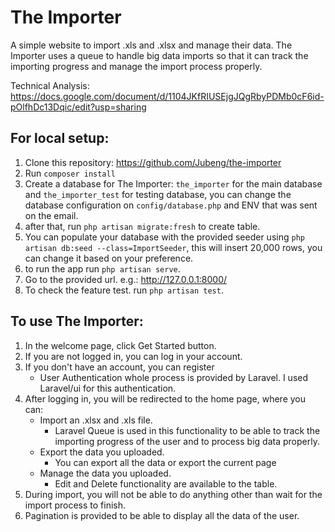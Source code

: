# The Importer

A simple website to import .xls and .xlsx and manage their data.
The Importer uses a queue to handle big data imports so that it can track the importing progress and manage the import process properly.

Technical Analysis: https://docs.google.com/document/d/1104JKfRIUSEjgJQgRbyPDMb0cF6id-pOlfhDc13Dqic/edit?usp=sharing

## For local setup:
1. Clone this repository: https://github.com/Jubeng/the-importer
2. Run `composer install`
3. Create a database for The Importer: `the_importer` for the main database and `the_importer_test` for testing database, you can change the database configuration on `config/database.php` and ENV that was sent on the email.
4. after that, run `php artisan migrate:fresh` to create table.
5. You can populate your database with the provided seeder using `php artisan db:seed --class=ImportSeeder`, this will insert 20,000 rows, you can change it based on your preference.
6. to run the app run `php artisan serve`.
7. Go to the provided url. e.g.: http://127.0.0.1:8000/
8. To check the feature test. run `php artisan test`.

## To use The Importer:
1. In the welcome page, click Get Started button.
2. If you are not logged in, you can log in your account.
3. If you don't have an account, you can register
    - User Authentication whole process is provided by Laravel. I used Laravel/ui for this authentication.
4. After logging in, you will be redirected to the home page, where you can:
    - Import an .xlsx and .xls file.
        - Laravel Queue is used in this functionality to be able to track the importing progress of the user and to process big data properly.
    - Export the data you uploaded.
        - You can export all the data or export the current page
    - Manage the data you uploaded.
        - Edit and Delete functionality are available to the table.
5. During import, you will not be able to do anything other than wait for the import process to finish.
6. Pagination is provided to be able to display all the data of the user.


